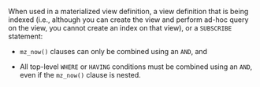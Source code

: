 When used in a materialized view definition, a view definition that is being
indexed (i.e., although you can create the view and perform ad-hoc query on
the view, you cannot create an index on that view), or a `SUBSCRIBE`
statement:

- `mz_now()` clauses can only be combined using an `AND`, and

- All top-level `WHERE` or `HAVING` conditions must be combined using an `AND`,
  even if the `mz_now()` clause is nested.
